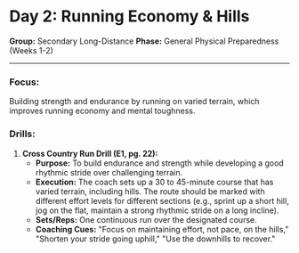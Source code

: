 # Day 2: Running Economy & Hills

**Group:** Secondary Long-Distance
**Phase:** General Physical Preparedness (Weeks 1-2)

---

### Focus:
Building strength and endurance by running on varied terrain, which improves running economy and mental toughness.

### Drills:

1.  **Cross Country Run Drill (E1, pg. 22):**
    *   **Purpose:** To build endurance and strength while developing a good rhythmic stride over challenging terrain.
    *   **Execution:** The coach sets up a 30 to 45-minute course that has varied terrain, including hills. The route should be marked with different effort levels for different sections (e.g., sprint up a short hill, jog on the flat, maintain a strong rhythmic stride on a long incline).
    *   **Sets/Reps:** One continuous run over the designated course.
    *   **Coaching Cues:** "Focus on maintaining effort, not pace, on the hills," "Shorten your stride going uphill," "Use the downhills to recover."
